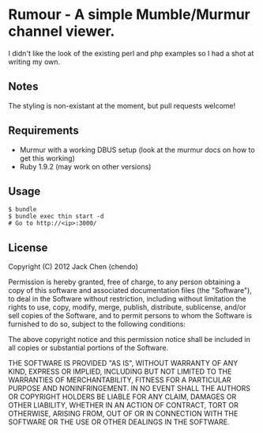 # Rumour - A simple Mumble/Murmur channel viewer.

I didn't like the look of the existing perl and php examples so I had a shot at writing my own.

## Notes

The styling is non-existant at the moment, but pull requests welcome!

## Requirements

* Murmur with a working DBUS setup (look at the murmur docs on how to get this working)
* Ruby 1.9.2 (may work on other versions)

## Usage

    $ bundle
    $ bundle exec thin start -d
    # Go to http://<ip>:3000/

## License

Copyright (C) 2012 Jack Chen (chendo)

Permission is hereby granted, free of charge, to any person obtaining a copy of this software and associated documentation files (the "Software"), to deal in the Software without restriction, including without limitation the rights to use, copy, modify, merge, publish, distribute, sublicense, and/or sell copies of the Software, and to permit persons to whom the Software is furnished to do so, subject to the following conditions:

The above copyright notice and this permission notice shall be included in all copies or substantial portions of the Software.

THE SOFTWARE IS PROVIDED "AS IS", WITHOUT WARRANTY OF ANY KIND, EXPRESS OR IMPLIED, INCLUDING BUT NOT LIMITED TO THE WARRANTIES OF MERCHANTABILITY, FITNESS FOR A PARTICULAR PURPOSE AND NONINFRINGEMENT. IN NO EVENT SHALL THE AUTHORS OR COPYRIGHT HOLDERS BE LIABLE FOR ANY CLAIM, DAMAGES OR OTHER LIABILITY, WHETHER IN AN ACTION OF CONTRACT, TORT OR OTHERWISE, ARISING FROM, OUT OF OR IN CONNECTION WITH THE SOFTWARE OR THE USE OR OTHER DEALINGS IN THE SOFTWARE. 
